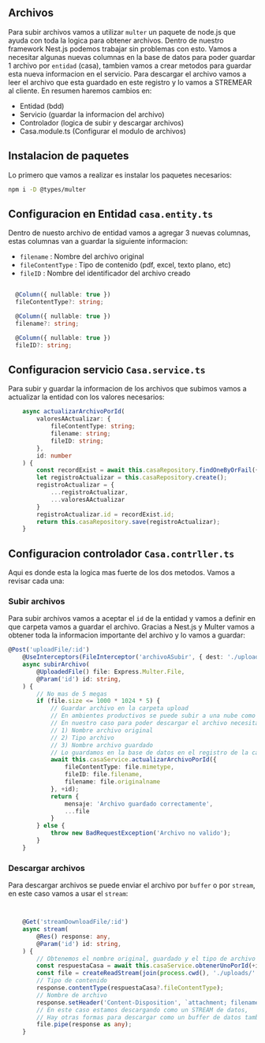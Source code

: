 ## Archivos

Para subir archivos vamos a utilizar `multer` un paquete de node.js que ayuda con toda la logica para obtener archivos. Dentro de nuestro framework Nest.js podemos trabajar sin problemas con esto. Vamos a necesitar algunas nuevas columnas en la base de datos para poder guardar 1 archivo por `entidad` (casa), tambien vamos a crear metodos para guardar esta nueva informacion en el servicio. Para descargar el archivo vamos a leer el archivo que esta guardado en este registro y lo vamos a STREMEAR al cliente. En resumen haremos cambios en:
-  Entidad (bdd)
-  Servicio (guardar la informacion del archivo)
-  Controlador (logica de subir y descargar archivos)
-  Casa.module.ts (Configurar el modulo de archivos)

## Instalacion de paquetes

Lo primero que vamos a realizar es instalar los paquetes necesarios:

```bash
npm i -D @types/multer
```

## Configuracion en Entidad `casa.entity.ts`

Dentro de nuesto archivo de entidad vamos a agregar 3 nuevas columnas, estas columnas van a guardar la siguiente informacion:

-  `filename` : Nombre del archivo original
-  `fileContentType` : Tipo de contenido (pdf, excel, texto plano, etc)
-  `fileID` : Nombre del identificador del archivo creado

```typescript

  @Column({ nullable: true })
  fileContentType?: string;

  @Column({ nullable: true })
  filename?: string;

  @Column({ nullable: true })
  fileID?: string;
```


## Configuracion servicio `Casa.service.ts`

Para subir y guardar la informacion de los archivos que subimos vamos a actualizar la entidad con los valores necesarios:

```typescript
    async actualizarArchivoPorId(
        valoresAActualizar: {
            fileContentType: string;
            filename: string;
            fileID: string;
        },
        id: number
    ) {
        const recordExist = await this.casaRepository.findOneByOrFail({ id });
        let registroActualizar = this.casaRepository.create();
        registroActualizar = {
            ...registroActualizar,
            ...valoresAActualizar
        }
        registroActualizar.id = recordExist.id;
        return this.casaRepository.save(registroActualizar);
    }
```



## Configuracion controlador `Casa.contrller.ts`

Aqui es donde esta la logica mas fuerte de los dos metodos. Vamos a revisar cada una:

### Subir archivos

Para subir archivos vamos a aceptar el `id` de la entidad y vamos a definir en que carpeta vamos a guardar el archivo. Gracias a Nest.js y Multer vamos a obtener toda la informacion importante del archivo y lo vamos a guardar:

```typescript
@Post('uploadFile/:id')
    @UseInterceptors(FileInterceptor('archivoASubir', { dest: './uploads' }))
    async subirArchivo(
        @UploadedFile() file: Express.Multer.File,
        @Param('id') id: string,
    ) {
        // No mas de 5 megas
        if (file.size <= 1000 * 1024 * 5) {
            // Guardar archivo en la carpeta upload 
            // En ambientes productivos se puede subir a una nube como el S3 de amazon
            // En nuestro caso para poder descargar el archivo necesitamos
            // 1) Nombre archivo original
            // 2) Tipo archivo
            // 3) Nombre archivo guardado
            // Lo guardamos en la base de datos en el registro de la casa
            await this.casaService.actualizarArchivoPorId({
                fileContentType: file.mimetype,
                fileID: file.filename,
                filename: file.originalname
            }, +id);
            return {
                mensaje: 'Archivo guardado correctamente',
                ...file
            }
        } else {
            throw new BadRequestException('Archivo no valido');
        }
    }
```

### Descargar archivos

Para descargar archivos se puede enviar el archivo por `buffer` o por `stream`, en este caso vamos a usar el `stream`:

```typescript


    @Get('streamDownloadFile/:id')
    async stream(
        @Res() response: any,
        @Param('id') id: string,
    ) {
        // Obtenemos el nombre original, guardado y el tipo de archivo para poder descargar
        const respuestaCasa = await this.casaService.obtenerUnoPorId(+id);
        const file = createReadStream(join(process.cwd(), './uploads/' + respuestaCasa?.fileID));
        // Tipo de contenido
        response.contentType(respuestaCasa?.fileContentType);
        // Nombre de archivo
        response.setHeader('Content-Disposition', `attachment; filename="${respuestaCasa?.filename}"`);
        // En este caso estamos descargando como un STREAM de datos, 
        // Hay otras formas para descargar como un buffer de datos tambien.
        file.pipe(response as any);
    }
```
